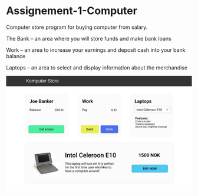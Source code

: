 # Assignement-1-Computer

Computer store program for buying computer from salary.

The Bank – an area where you will store funds and make bank loans

Work – an area to increase your earnings and deposit cash into your bank balance

Laptops – an area to select and display information about the merchandise


![computer](/computer.png)

